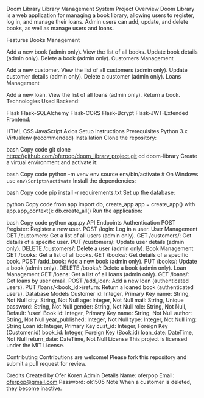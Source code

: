 Doom Library
Library Management System
Project Overview
Doom Library is a web application for managing a book library, allowing users to register, log in, and manage their loans. Admin users can add, update, and delete books, as well as manage users and loans.

Features
Books Management

Add a new book (admin only).
View the list of all books.
Update book details (admin only).
Delete a book (admin only).
Customers Management

Add a new customer.
View the list of all customers (admin only).
Update customer details (admin only).
Delete a customer (admin only).
Loans Management

Add a new loan.
View the list of all loans (admin only).
Return a book.
Technologies Used
Backend:

Flask
Flask-SQLAlchemy
Flask-CORS
Flask-Bcrypt
Flask-JWT-Extended
Frontend:

HTML
CSS
JavaScript
Axios
Setup Instructions
Prerequisites
Python 3.x
Virtualenv (recommended)
Installation
Clone the repository:

bash
Copy code
git clone https://github.com/oferpop/doom_library_project.git
cd doom-library
Create a virtual environment and activate it:

bash
Copy code
python -m venv env
source env/bin/activate  # On Windows use `env\Scripts\activate`
Install the dependencies:

bash
Copy code
pip install -r requirements.txt
Set up the database:

python
Copy code
from app import db, create_app
app = create_app()
with app.app_context():
    db.create_all()
Run the application:

bash
Copy code
python app.py
API Endpoints
Authentication
POST /register: Register a new user.
POST /login: Log in a user.
User Management
GET /customers: Get a list of all users (admin only).
GET /customers/<id>: Get details of a specific user.
PUT /customers/<id>: Update user details (admin only).
DELETE /customers/<id>: Delete a user (admin only).
Book Management
GET /books: Get a list of all books.
GET /books/<id>: Get details of a specific book.
POST /add_book: Add a new book (admin only).
PUT /books/<id>: Update a book (admin only).
DELETE /books/<id>: Delete a book (admin only).
Loan Management
GET /loans: Get a list of all loans (admin only).
GET /loans/<email>: Get loans by user email.
POST /add_loan: Add a new loan (authenticated users).
PUT /loans/<book_id>/return: Return a loaned book (authenticated users).
Database Models
Customer
id: Integer, Primary Key
name: String, Not Null
city: String, Not Null
age: Integer, Not Null
mail: String, Unique
password: String, Not Null
gender: String, Not Null
role: String, Not Null, Default: 'user'
Book
id: Integer, Primary Key
name: String, Not Null
author: String, Not Null
year_published: Integer, Not Null
type: Integer, Not Null
img: String
Loan
id: Integer, Primary Key
cust_id: Integer, Foreign Key (Customer.id)
book_id: Integer, Foreign Key (Book.id)
loan_date: DateTime, Not Null
return_date: DateTime, Not Null
License
This project is licensed under the MIT License.

Contributing
Contributions are welcome! Please fork this repository and submit a pull request for review.

Credits
Created by Ofer Koren
Admin Details
Name: oferpop
Email: oferpop@gmail.com
Password: ok1505
Note
When a customer is deleted, they become inactive.
